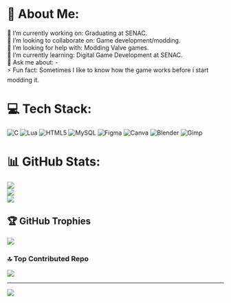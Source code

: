 # 💫 About Me:
🔭 I’m currently working on: Graduating at SENAC.<br>👯 I’m looking to collaborate on: Game development/modding.<br>🤝 I’m looking for help with: Modding Valve games.<br>🌱 I’m currently learning: Digital Game Development at SENAC.<br>💬 Ask me about: - <br>⚡ Fun fact: Sometimes I like to know how the game works before i start modding it.


# 💻 Tech Stack:
![C](https://img.shields.io/badge/c-%2300599C.svg?style=for-the-badge&logo=c&logoColor=white) ![Lua](https://img.shields.io/badge/lua-%232C2D72.svg?style=for-the-badge&logo=lua&logoColor=white) ![HTML5](https://img.shields.io/badge/html5-%23E34F26.svg?style=for-the-badge&logo=html5&logoColor=white) ![MySQL](https://img.shields.io/badge/mysql-4479A1.svg?style=for-the-badge&logo=mysql&logoColor=white) ![Figma](https://img.shields.io/badge/figma-%23F24E1E.svg?style=for-the-badge&logo=figma&logoColor=white) ![Canva](https://img.shields.io/badge/Canva-%2300C4CC.svg?style=for-the-badge&logo=Canva&logoColor=white) ![Blender](https://img.shields.io/badge/blender-%23F5792A.svg?style=for-the-badge&logo=blender&logoColor=white) ![Gimp](https://img.shields.io/badge/Gimp-657D8B?style=for-the-badge&logo=gimp&logoColor=FFFFFF)
# 📊 GitHub Stats:
![](https://github-readme-stats.vercel.app/api?username=JackBR222&theme=radical&hide_border=false&include_all_commits=true&count_private=false)<br/>
![](https://github-readme-streak-stats.herokuapp.com/?user=JackBR222&theme=radical&hide_border=false)<br/>
![](https://github-readme-stats.vercel.app/api/top-langs/?username=JackBR222&theme=radical&hide_border=false&include_all_commits=true&count_private=false&layout=compact)

## 🏆 GitHub Trophies
![](https://github-profile-trophy.vercel.app/?username=JackBR222&theme=radical&no-frame=false&no-bg=false&margin-w=4)

### 🔝 Top Contributed Repo
![](https://github-contributor-stats.vercel.app/api?username=JackBR222&limit=5&theme=radical&combine_all_yearly_contributions=true)

---
[![](https://visitcount.itsvg.in/api?id=JackBR222&icon=0&color=4)](https://visitcount.itsvg.in)

<!-- Proudly created with GPRM ( https://gprm.itsvg.in ) -->
